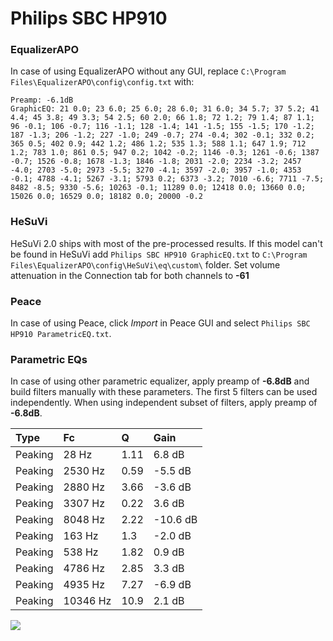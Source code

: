 # Philips SBC HP910

### EqualizerAPO
In case of using EqualizerAPO without any GUI, replace `C:\Program Files\EqualizerAPO\config\config.txt`
with:
```
Preamp: -6.1dB
GraphicEQ: 21 0.0; 23 6.0; 25 6.0; 28 6.0; 31 6.0; 34 5.7; 37 5.2; 41 4.4; 45 3.8; 49 3.3; 54 2.5; 60 2.0; 66 1.8; 72 1.2; 79 1.4; 87 1.1; 96 -0.1; 106 -0.7; 116 -1.1; 128 -1.4; 141 -1.5; 155 -1.5; 170 -1.2; 187 -1.3; 206 -1.2; 227 -1.0; 249 -0.7; 274 -0.4; 302 -0.1; 332 0.2; 365 0.5; 402 0.9; 442 1.2; 486 1.2; 535 1.3; 588 1.1; 647 1.9; 712 1.2; 783 1.0; 861 0.5; 947 0.2; 1042 -0.2; 1146 -0.3; 1261 -0.6; 1387 -0.7; 1526 -0.8; 1678 -1.3; 1846 -1.8; 2031 -2.0; 2234 -3.2; 2457 -4.0; 2703 -5.0; 2973 -5.5; 3270 -4.1; 3597 -2.0; 3957 -1.0; 4353 -0.1; 4788 -4.1; 5267 -3.1; 5793 0.2; 6373 -3.2; 7010 -6.6; 7711 -7.5; 8482 -8.5; 9330 -5.6; 10263 -0.1; 11289 0.0; 12418 0.0; 13660 0.0; 15026 0.0; 16529 0.0; 18182 0.0; 20000 -0.2
```

### HeSuVi
HeSuVi 2.0 ships with most of the pre-processed results. If this model can't be found in HeSuVi add
`Philips SBC HP910 GraphicEQ.txt` to `C:\Program Files\EqualizerAPO\config\HeSuVi\eq\custom\` folder.
Set volume attenuation in the Connection tab for both channels to **-61**

### Peace
In case of using Peace, click *Import* in Peace GUI and select `Philips SBC HP910 ParametricEQ.txt`.

### Parametric EQs
In case of using other parametric equalizer, apply preamp of **-6.8dB** and build filters manually
with these parameters. The first 5 filters can be used independently.
When using independent subset of filters, apply preamp of **-6.8dB**.

| Type    | Fc       |     Q | Gain     |
|:--------|:---------|:------|:---------|
| Peaking | 28 Hz    |  1.11 | 6.8 dB   |
| Peaking | 2530 Hz  |  0.59 | -5.5 dB  |
| Peaking | 2880 Hz  |  3.66 | -3.6 dB  |
| Peaking | 3307 Hz  |  0.22 | 3.6 dB   |
| Peaking | 8048 Hz  |  2.22 | -10.6 dB |
| Peaking | 163 Hz   |  1.3  | -2.0 dB  |
| Peaking | 538 Hz   |  1.82 | 0.9 dB   |
| Peaking | 4786 Hz  |  2.85 | 3.3 dB   |
| Peaking | 4935 Hz  |  7.27 | -6.9 dB  |
| Peaking | 10346 Hz | 10.9  | 2.1 dB   |

![](https://raw.githubusercontent.com/jaakkopasanen/AutoEq/master/results/innerfidelity/sbaf-serious/Philips%20SBC%20HP910/Philips%20SBC%20HP910.png)